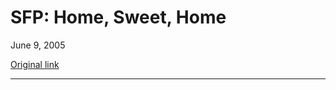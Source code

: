 SFP: Home, Sweet, Home
======================

June 9, 2005

[Original link](http://www.aaronsw.com/weblog/sfp-apt)

* * * * *

<!--
I started looking for an apartment [as soon as we headed out to
Cambridge for an interview](http://www.aaronsw.com/weblog/001679) but
few things had been made available yet. Then [the server
died](http://www.aaronsw.com/weblog/whaaaa) and I was distraught for a
while. By the time I started looking again, few things were available
and in the past few weeks things have gotten increasingly desperate.
-->

<!--
We went through craigslist and made up a list of options, but each one
seemed to fall apart upon investigation. Occasionally, especially as
deadlines moved closer, I would stumble across an amazing deal and throw
all of my hope into it, convincing myslf that we’d get it and all would
work out fine. These deals repeatedly collapsed, eventually leaving me
where I was this morning: at Stanford, without an apartment or a plane
ticket, and getting kicked out the next morning.
-->

<!--
My dad, thankfully, was at MIT this week and he took some time to go
down to the housing office and investigate their options. He discovered
that it was possible to get an MIT dorm room and pay by the night and
suggested I stay there while I figured out a more long-term place to
stay.
-->

<!--
I was not looking forward to move out of one dorm room just to move into
another, but then he found that MIT’s [beautiful Simmons
Hall](http://web.mit.edu/evolving/projects/simmons/) (aka the bubble
wrap building — Sean insists “it looks like a Tetris reject”) was
available to stay in. I’d always admired photos of Simmons Hall, thought
of trying to find an excuse to visit, even considered going to MIT
because of it (until I realized that there was little chance I’d get to
stay there). And now I was getting to stay there — apparently we might
even be able to stay there for the whole summer.
-->

<!--
So I signed up for a few nights — got an amazingly low room rate — and
bought a plane ticket for tomorrow morning — also surprisingly cheap and
perfect (I thought I’d have to leave out of some obscure airport and
stop in some obscure hub, but it’s direct from SF!). Procrastination
really worked out this time, it seems. Too bad I didn’t get this kind of
peace of mind earlier; then I could have spent the week on the town!
(Although I did have some fun [Segwaying with
Seth](http://vitanuova.loyalty.org/weblog/nb.cgi/view/vitanuova/2005/06/05/0)
and going to dinner with some of Apple’s Safari team…)
-->

<!--
Now I just need to finish packing.
-->